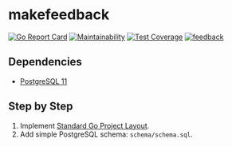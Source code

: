 # makefeedback

[![Go Report Card](https://goreportcard.com/badge/github.com/droxey/makefeedback)](https://goreportcard.com/report/github.com/droxey/makefeedback) [![Maintainability](https://api.codeclimate.com/v1/badges/5104166591c02873f974/maintainability)](https://codeclimate.com/github/droxey/makefeedback/maintainability) [![Test Coverage](https://api.codeclimate.com/v1/badges/5104166591c02873f974/test_coverage)](https://codeclimate.com/github/droxey/makefeedback/test_coverage) [![feedback](https://img.shields.io/badge/dynamic/json.svg?url=https://raw.githubusercontent.com/droxey/makefeedback/master/assets/badge.json&query=$.feedback&label=feedback&colorB=087CB8)](https://github.com/droxey/makefeedback)

## Dependencies

* [PostgreSQL 11](https://postgresapp.com/)

## Step by Step

1. Implement [Standard Go Project Layout](https://github.com/golang-standards/project-layout).
1. Add simple PostgreSQL schema: `schema/schema.sql`.


